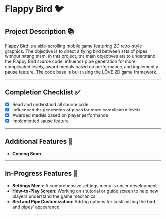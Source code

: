 # Flappy Bird 🐦

## Project Description 📚
Flappy Bird is a side-scrolling mobile game featuring 2D retro-style graphics. The objective is to direct a flying bird between sets of pipes without hitting them. In this project, the main objectives are to understand the Flappy Bird source code, influence pipe generation for more complicated levels, award medals based on performance, and implement a pause feature. The code base is built using the LÖVE 2D game framework.

---

## Completion Checklist ✅
- [x] Read and understand all source code
- [x] Influenced the generation of pipes for more complicated levels
- [x] Awarded medals based on player performance
- [x] Implemented pause feature

---

## Additional Features 🌟
- **Coming Soon**

---

## In-Progress Features 🚧
- **Settings Menu**: A comprehensive settings menu is under development.
- **How-to-Play Screen**: Working on a tutorial or guide screen to help new players understand the game mechanics.
- **Bird and Pipe Customization**: Adding options for customizing the bird and pipes' appearance.

---
